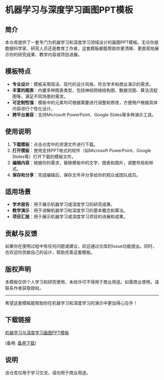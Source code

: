 # 机器学习与深度学习画图PPT模板

## 简介

本仓库提供了一套专门为机器学习和深度学习领域设计的画图PPT模板。无论你是数据科学家、研究人员还是教育工作者，这套模板都能帮助你更清晰、更直观地展示你的研究成果、教学内容或项目进展。

## 模板特点

- **专业设计**：模板采用简洁、现代的设计风格，符合学术和商业演示的需求。
- **丰富的图表**：内置多种图表类型，包括神经网络结构图、数据流图、算法流程图等，满足不同场景的需求。
- **可定制性强**：模板中的元素均可根据需要进行调整和修改，方便用户根据具体内容进行个性化设计。
- **跨平台兼容**：支持Microsoft PowerPoint、Google Slides等多种演示工具。

## 使用说明

1. **下载模板**：点击仓库中的资源文件进行下载。
2. **打开模板**：使用支持PPT格式的软件（如Microsoft PowerPoint、Google Slides等）打开下载的模板文件。
3. **编辑内容**：根据你的需求，替换模板中的文字、图表和图片，调整布局和样式。
4. **保存和分享**：完成编辑后，保存文件并分享给你的观众或团队成员。

## 适用场景

- **学术报告**：用于展示机器学习或深度学习的研究成果。
- **教学演示**：用于讲解机器学习和深度学习的基本概念和算法。
- **项目汇报**：用于展示机器学习或深度学习项目的进展和成果。

## 贡献与反馈

如果你在使用过程中有任何问题或建议，欢迎通过仓库的Issue功能提出。同时，也欢迎你贡献自己的设计，帮助完善这套模板。

## 版权声明

本模板仅供个人学习和研究使用，未经许可不得用于商业用途。如需商业使用，请联系作者获取授权。

---

希望这套模板能帮助你在机器学习和深度学习的演示中更加得心应手！

## 下载链接
[机器学习与深度学习画图PPT模板](https://pan.quark.cn/s/240a5c7e6277) 

(备用: [备用下载](https://pan.baidu.com/s/1fNQ6-Av1Vq-dkqNfYNnDtA?pwd=1234))

## 说明

该仓库仅用于学习交流，请勿用于商业用途。
